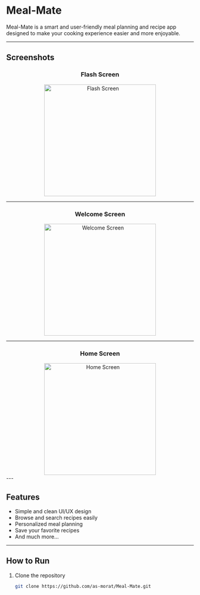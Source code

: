 # Meal-Mate

Meal-Mate is a smart and user-friendly meal planning and recipe app designed to make your cooking experience easier and more enjoyable.

---
## Screenshots

<div align="center">

### Flash Screen
<img width="300" alt="Flash Screen" src="https://github.com/user-attachments/assets/55f010c0-89c7-4f17-86be-95be19f62074" />

---

### Welcome Screen
<img width="300" alt="Welcome Screen" src="https://github.com/user-attachments/assets/a31807ae-3e9e-4e07-b858-d45d6ea64dac" />

---

### Home Screen
<img width="300" alt="Home Screen" src="https://github.com/user-attachments/assets/aa7d23e6-b0ed-4fde-9132-9b8511196fd6" />

</div>
---

## Features

- Simple and clean UI/UX design  
- Browse and search recipes easily  
- Personalized meal planning  
- Save your favorite recipes  
- And much more...

---

## How to Run

1. Clone the repository  
   ```bash
   git clone https://github.com/as-morat/Meal-Mate.git
